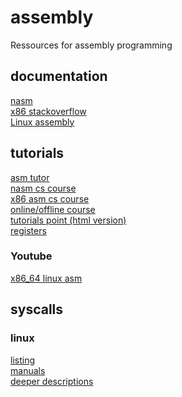 # assembly
Ressources for assembly programming <br>

<h2>documentation</h2>
<a href="https://www.nasm.us/doc/nasmdoc0.html">nasm</a> <br>
<a href="https://stackoverflow.com/tags/x86/info">x86 stackoverflow</a> <br>
<a href="http://asm.sourceforge.net/">Linux assembly</a>

<h2>tutorials</h2>
<a href="https://asmtutor.com">asm tutor</a> <br>
<a href="https://cs.lmu.edu/~ray/notes/nasmtutorial/">nasm cs course</a> <br>
<a href="https://cs.lmu.edu/~ray/notes/x86assembly/">x86 asm cs course</a> <br>
<a href="https://pacman128.github.io/pcasm/">online/offline course</a> <br>
<a href="https://www.tutorialspoint.com/assembly_programming/assembly_file_management.htm">tutorials point (html version)</a> <br>
<a href="https://www.swansontec.com/sregisters.html">registers</a>

<h3>Youtube</h3>
<a href="https://www.youtube.com/playlist?list=PLetF-YjXm-sCH6FrTz4AQhfH6INDQvQSn">x86_64 linux asm</a>

<h2>syscalls</h2>

<h3>linux</h3>
<a href="https://syscalls.w3challs.com/?arch=x86_64">listing</a> <br>
<a href="http://man7.org/linux/man-pages/man2/syscalls.2.html">manuals</a> <br>
<a href="http://linasm.sourceforge.net/docs/syscalls/">deeper descriptions</a> <br>

 
